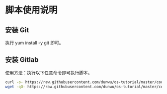 # 脚本使用说明

## 安装 Git

执行 yum install -y git 即可。

## 安装 Gitlab

使用方法：执行以下任意命令即可执行脚本。

```sh
curl -o- https://raw.githubusercontent.com/dunwu/os-tutorial/master/codes/linux/ops/service/git/install-gitlab.sh | bash
wget -qO- https://raw.githubusercontent.com/dunwu/os-tutorial/master/codes/linux/ops/service/git/install-gitlab.sh | bash
```
